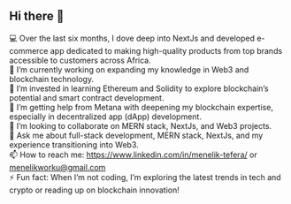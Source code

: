 ## Hi there 👋

:computer: Over the last six months, I dove deep into NextJs and developed e-commerce app dedicated to making high-quality products from top brands accessible to customers across Africa.  
🔭 I’m currently working on expanding my knowledge in Web3 and blockchain technology.  
🌱 I’m invested in learning Ethereum and Solidity to explore blockchain’s potential and smart contract development.  
:rocket: I’m getting help from Metana with deepening my blockchain expertise, especially in decentralized app (dApp) development.  
👯 I’m looking to collaborate on MERN stack, NextJs, and Web3 projects.  
💬 Ask me about full-stack development, MERN stack, NextJs, and my experience transitioning into Web3.  
📫 How to reach me: https://www.linkedin.com/in/menelik-tefera/ or menelikworku@gmail.com  
⚡ Fun fact: When I’m not coding, I’m exploring the latest trends in tech and crypto or reading up on blockchain innovation!

